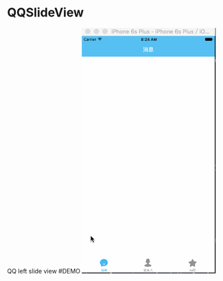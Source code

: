 # QQSlideView
QQ left slide view
#DEMO
![image](https://github.com/chenjunpu/QQSlideView/blob/master/qq.gif)
